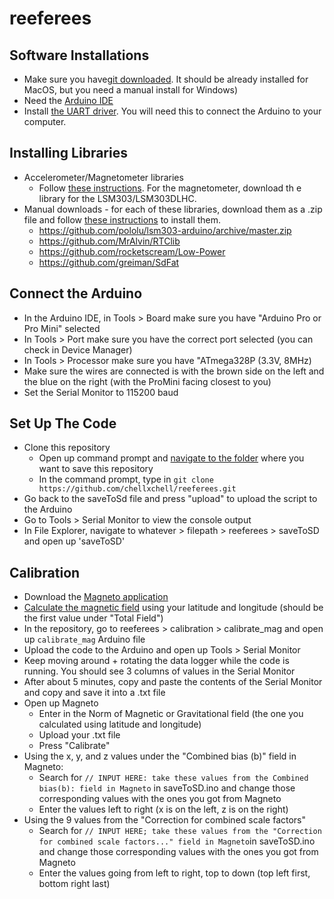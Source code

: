 # reeferees

## Software Installations
* Make sure you have[git downloaded](https://git-scm.com/downloads). It should be already installed for MacOS, but you need a manual install for Windows)
* Need the [Arduino IDE](https://www.arduino.cc/en/software)
* Install [the UART driver](https://ftdichip.com/drivers/vcp-drivers/). You will need this to connect the Arduino to your computer.

## Installing Libraries
* Accelerometer/Magnetometer libraries
  * Follow [these instructions](https://learn.adafruit.com/lsm303-accelerometer-slash-compass-breakout/coding#install-the-libraries-1512217-3). For the magnetometer, download th e library for the LSM303/LSM303DLHC.
* Manual downloads - for each of these libraries, download them as a .zip file and follow [these instructions](https://www.arduino.cc/en/Guide/Libraries) to install them.
  * https://github.com/pololu/lsm303-arduino/archive/master.zip
  * https://github.com/MrAlvin/RTClib
  * https://github.com/rocketscream/Low-Power
  * https://github.com/greiman/SdFat

## Connect the Arduino
* In the Arduino IDE, in Tools > Board make sure you have "Arduino Pro or Pro Mini" selected
* In Tools > Port make sure you have the correct port selected (you can check in Device Manager)
* In Tools > Processor make sure you have "ATmega328P (3.3V, 8MHz)
* Make sure the wires are connected is with the brown side on the left and the blue on the right (with the ProMini facing closest to you)
* Set the Serial Monitor to 115200 baud

## Set Up The Code
* Clone this repository
  * Open up command prompt and [navigate to the folder](https://www.digitalcitizen.life/command-prompt-how-use-basic-commands/) where you want to save this repository
  * In the command prompt, type in `git clone https://github.com/chellxchell/reeferees.git`
* Go back to the saveToSd file and press "upload" to upload the script to the Arduino
* Go to Tools > Serial Monitor to view the console output
* In File Explorer, navigate to whatever > filepath > reeferees > saveToSD and open up 'saveToSD'

## Calibration
* Download the [Magneto application](https://sites.google.com/site/sailboatinstruments1/home)
* [Calculate the magnetic field](https://www.ngdc.noaa.gov/geomag/calculators/magcalc.shtml#igrfwmm) using your latitude and longitude (should be the first value under "Total Field")
* In the repository, go to reeferees > calibration > calibrate_mag and open up `calibrate_mag` Arduino file
* Upload the code to the Arduino and open up Tools > Serial Monitor
* Keep moving around + rotating the data logger while the code is running. You should see 3 columns of values in the Serial Monitor
* After about 5 minutes, copy and paste the contents of the Serial Monitor and copy and save it into a .txt file
* Open up Magneto
  * Enter in the Norm of Magnetic or Gravitational field (the one you calculated using latitude and longitude)
  * Upload your .txt file
  * Press "Calibrate"
* Using the x, y, and z values under the "Combined bias (b)" field in Magneto:
  * Search for `// INPUT HERE: take these values from the Combined bias(b): field in Magneto` in saveToSD.ino and change those corresponding values with the ones you got from Magneto
  * Enter the values left to right (x is on the left, z is on the right)
* Using the 9 values from the "Correction for combined scale factors"
  * Search for `// INPUT HERE; take these values from the "Correction for combined scale factors..." field in Magneto`in saveToSD.ino and change those corresponding values with the ones you got from Magneto
  * Enter the values going from left to right, top to down (top left first, bottom right last)
